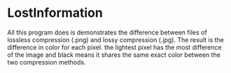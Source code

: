 # LostInformation
All this program does is demonstrates the difference between files of lossless compression (.png) and lossy compression (.jpg). The result is the difference in color for each pixel. the lightest pixel has the most difference of the image and black means it shares the same exact color between the two compression methods.
